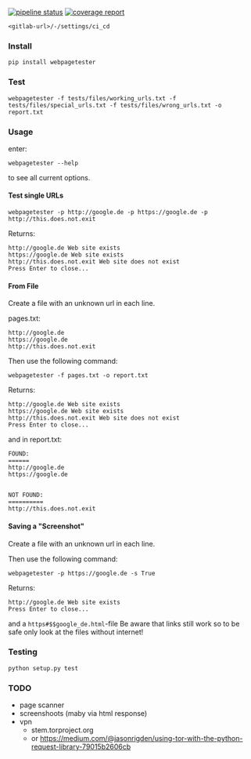 [![pipeline status](http://gitlab/Willi/webpagetester/badges/master/pipeline.svg)](http://gitlab/Willi/webpagetester/-/commits/master)
[![coverage report](http://gitlab/Willi/webpagetester/badges/master/coverage.svg)](http://gitlab/Willi/webpagetester/-/commits/master)


```
<gitlab-url>/-/settings/ci_cd
```

### Install

````shell
pip install webpagetester
````

### Test

````shell
webpagetester -f tests/files/working_urls.txt -f tests/files/special_urls.txt -f tests/files/wrong_urls.txt -o report.txt
````

### Usage

enter:
``` shell
webpagetester --help
```
to see all current options.

#### Test single URLs

``` shell
webpagetester -p http://google.de -p https://google.de -p http://this.does.not.exit
```
Returns:
``` shell
http://google.de Web site exists
https://google.de Web site exists
http://this.does.not.exit Web site does not exist
Press Enter to close...
```

#### From File

Create a file with an unknown url in each line.

pages.txt:
``` text
http://google.de
https://google.de
http://this.does.not.exit
```

Then use the following command: 

``` shell
webpagetester -f pages.txt -o report.txt
```

Returns:
``` shell
http://google.de Web site exists
https://google.de Web site exists
http://this.does.not.exit Web site does not exist
Press Enter to close...
```

and in report.txt:
``` text
FOUND:
======
http://google.de
https://google.de


NOT FOUND:
==========
http://this.does.not.exit
```

#### Saving a "Screenshot"

Create a file with an unknown url in each line.

Then use the following command: 

``` shell
webpagetester -p https://google.de -s True
```

Returns:
``` shell
http://google.de Web site exists
Press Enter to close...
```

and a ``https#$$google_de.html``-file
Be aware that links still work so to be safe only look at the files without internet!


### Testing

```
python setup.py test
```

### TODO
* page scanner
* screenshoots (maby via html response)
* vpn
    - stem.torproject.org
    - or https://medium.com/@jasonrigden/using-tor-with-the-python-request-library-79015b2606cb
